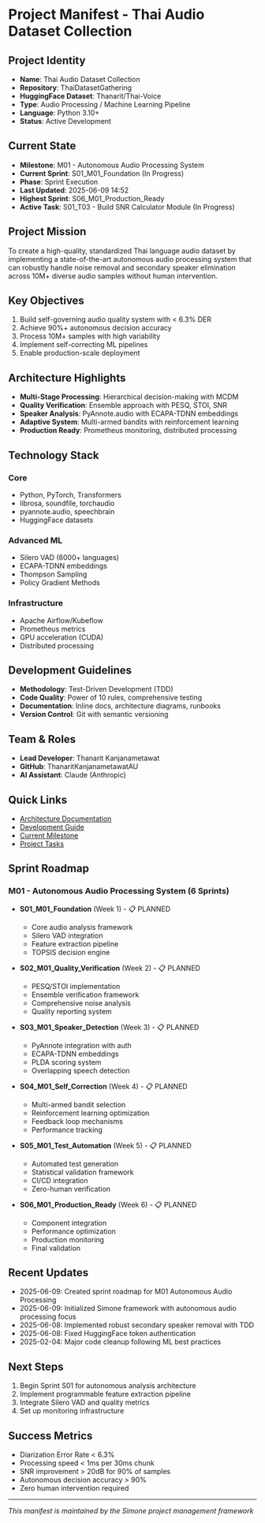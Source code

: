 # Project Manifest - Thai Audio Dataset Collection

## Project Identity
- **Name**: Thai Audio Dataset Collection
- **Repository**: ThaiDatasetGathering
- **HuggingFace Dataset**: Thanarit/Thai-Voice
- **Type**: Audio Processing / Machine Learning Pipeline
- **Language**: Python 3.10+
- **Status**: Active Development

## Current State
- **Milestone**: M01 - Autonomous Audio Processing System
- **Current Sprint**: S01_M01_Foundation (In Progress)
- **Phase**: Sprint Execution
- **Last Updated**: 2025-06-09 14:52
- **Highest Sprint**: S06_M01_Production_Ready
- **Active Task**: S01_T03 - Build SNR Calculator Module (In Progress)

## Project Mission
To create a high-quality, standardized Thai language audio dataset by implementing a state-of-the-art autonomous audio processing system that can robustly handle noise removal and secondary speaker elimination across 10M+ diverse audio samples without human intervention.

## Key Objectives
1. Build self-governing audio quality system with < 6.3% DER
2. Achieve 90%+ autonomous decision accuracy
3. Process 10M+ samples with high variability
4. Implement self-correcting ML pipelines
5. Enable production-scale deployment

## Architecture Highlights
- **Multi-Stage Processing**: Hierarchical decision-making with MCDM
- **Quality Verification**: Ensemble approach with PESQ, STOI, SNR
- **Speaker Analysis**: PyAnnote.audio with ECAPA-TDNN embeddings
- **Adaptive System**: Multi-armed bandits with reinforcement learning
- **Production Ready**: Prometheus monitoring, distributed processing

## Technology Stack
### Core
- Python, PyTorch, Transformers
- librosa, soundfile, torchaudio
- pyannote.audio, speechbrain
- HuggingFace datasets

### Advanced ML
- Silero VAD (6000+ languages)
- ECAPA-TDNN embeddings
- Thompson Sampling
- Policy Gradient Methods

### Infrastructure
- Apache Airflow/Kubeflow
- Prometheus metrics
- GPU acceleration (CUDA)
- Distributed processing

## Development Guidelines
- **Methodology**: Test-Driven Development (TDD)
- **Code Quality**: Power of 10 rules, comprehensive testing
- **Documentation**: Inline docs, architecture diagrams, runbooks
- **Version Control**: Git with semantic versioning

## Team & Roles
- **Lead Developer**: Thanarit Kanjanametawat
- **GitHub**: ThanaritKanjanametawatAU
- **AI Assistant**: Claude (Anthropic)

## Quick Links
- [Architecture Documentation](.simone/01_PROJECT_DOCS/ARCHITECTURE.md)
- [Development Guide](.simone/01_PROJECT_DOCS/DEVELOPMENT_GUIDE.md)
- [Current Milestone](.simone/02_REQUIREMENTS/M01_Autonomous_Audio_Processing/README.md)
- [Project Tasks](.simone/04_GENERAL_TASKS/)

## Sprint Roadmap

### M01 - Autonomous Audio Processing System (6 Sprints)

- **S01_M01_Foundation** (Week 1) - 📋 PLANNED
  - Core audio analysis framework
  - Silero VAD integration  
  - Feature extraction pipeline
  - TOPSIS decision engine

- **S02_M01_Quality_Verification** (Week 2) - 📋 PLANNED
  - PESQ/STOI implementation
  - Ensemble verification framework
  - Comprehensive noise analysis
  - Quality reporting system

- **S03_M01_Speaker_Detection** (Week 3) - 📋 PLANNED
  - PyAnnote integration with auth
  - ECAPA-TDNN embeddings
  - PLDA scoring system
  - Overlapping speech detection

- **S04_M01_Self_Correction** (Week 4) - 📋 PLANNED
  - Multi-armed bandit selection
  - Reinforcement learning optimization
  - Feedback loop mechanisms
  - Performance tracking

- **S05_M01_Test_Automation** (Week 5) - 📋 PLANNED
  - Automated test generation
  - Statistical validation framework
  - CI/CD integration
  - Zero-human verification

- **S06_M01_Production_Ready** (Week 6) - 📋 PLANNED
  - Component integration
  - Performance optimization
  - Production monitoring
  - Final validation

## Recent Updates
- 2025-06-09: Created sprint roadmap for M01 Autonomous Audio Processing
- 2025-06-09: Initialized Simone framework with autonomous audio processing focus
- 2025-06-08: Implemented robust secondary speaker removal with TDD
- 2025-06-08: Fixed HuggingFace token authentication
- 2025-02-04: Major code cleanup following ML best practices

## Next Steps
1. Begin Sprint S01 for autonomous analysis architecture
2. Implement programmable feature extraction pipeline
3. Integrate Silero VAD and quality metrics
4. Set up monitoring infrastructure

## Success Metrics
- Diarization Error Rate < 6.3%
- Processing speed < 1ms per 30ms chunk
- SNR improvement > 20dB for 90% of samples
- Autonomous decision accuracy > 90%
- Zero human intervention required

---
*This manifest is maintained by the Simone project management framework*